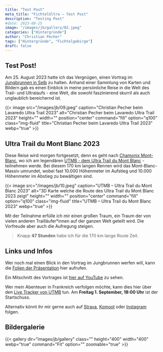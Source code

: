 ```yaml
---
title: "Test Post"
meta_title: "FichtelUltra – Test Post"
description: "Testing Post"
#date: 2023-08-25
image: "/images/jb/gallery/02.jpeg"
categories: ["Hintergründe"]
author: "Christian Pecher"
tags: ["Hintergründe", "Fichtelgebirge"]
draft: false
---
```


## Test Post!

Am 25. August 2023 hatte ich das Vergnügen, einen Vortrag im [Jungbrunnen in Selb](https://jungbrunnen-selb.de/) zu halten. Anhand einer Sammlung von Karten und Bildern gab es einen Einblick in meine persönliche Reise in die Welt des Trail- und Ultralaufs - eine Welt, die sowohl faszinierend skurril als auch unglaublich bereichernd ist.

{{< image src="/images/jb/09.jpeg" caption="Christian Pecher beim Lavaredo Ultra Trail 2023" alt="Christian Pecher beim Lavaredo Ultra Trail 2023" height="" width="" position="center" command="fill" option="q100" class="img-fluid" title="Christian Pecher beim Lavaredo Ultra Trail 2023"  webp="true" >}}

## Ultra Trail du Mont Blanc 2023

Diese Reise wird morgen fortgesetzt, denn es geht nach [Chamonix Mont-Blanc](https://de.chamonix.com/), wo ich am legendären [UTMB - dem Ultra Trail du Mont Blanc](https://utmb.world/) - teilnehmen werde. Bei diesem 170 km langen Rennen wird das Mont-Blanc-Massiv umrundet, wobei fast 10.000 Höhenmeter im Aufstieg und 10.000 Höhenmeter im Abstieg zu bewältigen sind. 

{{< image src="/images/jb/10.jpeg" caption="UTMB – Ultra Trail du Mont Blanc 2023" alt="3D Karte welche die Route des Ultra Trail du Mont Blanc 2023 zeigt" height="" width="" position="center" command="fill" option="q100" class="img-fluid" title="UTMB – Ultra Trail du Mont Blanc 2023"  webp="true" >}}


Mit der Teilnahme erfülle ich mir einen großen Traum, ein Traum der von vielen anderen Trailläufer*innen auf der ganzen Welt geteilt wird. Die Vorfreude aber auch die Aufregung steigen.

>Knapp **47 Stunden** habe ich für die 170 km lange Route Zeit.

## Links und Infos

Wer noch mal einen Blick in den Vortrag im Jungbrunnen werfen will, kann die [Folien der Präsentation](https://www.figma.com/proto/pZUaecNRhv7q0AnA9ZH8tz/Ultra-Trails-Fichtelgebirge-x-Chamonix?page-id=0%3A1&type=design&node-id=1-2&viewport=353%2C24%2C0.02&t=NtYdLiWM9KPnxRZ8-1&scaling=contain&mode=design) hier aufrufen. 

Ein Mitschnitt des Vortrages ist [hier auf YouTube](https://youtu.be/cYYYXE_11sQ) zu sehen.

Wer mein Abenteuer in Frankreich verfolgen möchte, kann dies hier über den [Live Tracker von UTMB](https://live.utmb.world/utmb/2023/runners/1042) tun. 
Am **Freitag 1. September, 18:00 Uhr** ist der Startschuss. 

Alternativ könnt ihr mir gerne auch auf [Strava](https://www.strava.com/athletes/24152579), [Komoot](https://www.komoot.de/user/510978844869) oder [Instagram](https://www.instagram.com/andthegoats/) folgen.

## Bildergalerie

{{< gallery dir="images/jb/gallery" class="" height="400" width="400" webp="true" command="Fit" option="" zoomable="true" >}}